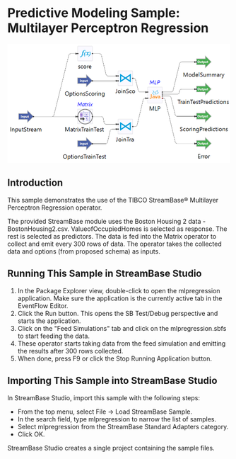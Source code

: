 # Predictive Modeling Sample: Multilayer Perceptron Regression

![eventflow](images/mlpregression.png)

## Introduction

This sample demonstrates the use of the TIBCO StreamBase&reg; Multilayer Perceptron Regression operator.

The provided StreamBase module uses the Boston Housing 2 data - BostonHousing2.csv. ValueofOccupiedHomes is selected as response.  The rest is selected as predictors. The data is fed into the Matrix operator to collect and emit every 300 rows of data.  The operator takes the collected data  and options (from proposed schema) as inputs.

## Running This Sample in StreamBase Studio

1. In the Package Explorer view, double-click to open the mlpregression application. Make sure the application is the currently active tab in the EventFlow Editor.
2. Click the  Run button. This opens the SB Test/Debug perspective and starts the application.
3. Click on the "Feed Simulations" tab and click on the mlpregression.sbfs to start feeding the data.
4. These operator starts taking data from the feed simulation and emitting the results after 300 rows collected.
5. When done, press F9 or click the  Stop Running Application button.

## Importing This Sample into StreamBase Studio

In StreamBase Studio, import this sample with the following steps:

- From the top menu, select File → Load StreamBase Sample.
- In the search field, type mlpregression to narrow the list of samples.
- Select mlpregression from the StreamBase Standard Adapters category.
- Click OK.

StreamBase Studio creates a single project containing the sample files.
